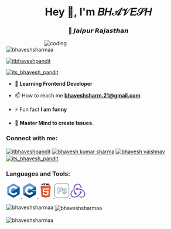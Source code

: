 <h1 align="center">Hey 👋, I'm 𝐵𝐻𝒜𝒱𝐸𝒮𝐻</h1>
<h3 align="center">📍 𝙅𝙖𝙞𝙥𝙪𝙧 𝙍𝙖𝙟𝙖𝙨𝙩𝙝𝙖𝙣</h3>

<img align="right" alt="coding" width="400" src="https://user-images.githubusercontent.com/55389276/140866485-8fb1c876-9a8f-4d6a-98dc-08c4981eaf70.gif">

<p align="left"> <img src="https://komarev.com/ghpvc/?username=bhaveshsharmaa&label=Profile%20views&color=0e75b6&style=flat" alt="bhaveshsharmaa" /> </p>

<p align="left"> <a href="https://twitter.com/itbhaveshpandit" target="blank"><img src="https://img.shields.io/twitter/follow/itbhaveshpandit?logo=twitter&style=for-the-badge" alt="itbhaveshpandit" /></a> </p>

<p align="left"> <a href="https://instagram.com/its_bhavesh_pandit" target="blank"><img src="https://img.shields.io/twitter/follow/its_bhavesh_pandit?logo=instagram&style=for-the-badge" alt="its_bhavesh_pandit" /></a> </p>


- 💬 **Learning Frontend Developer**

- 📫 How to reach me **bhaveshsharm.21@gmail.com**

- ⚡ Fun fact **I am funny**

- 🔴 **Master Mind to create Issues.**

<h3 align="left">Connect with me:</h3>
<p align="left">
<a href="https://twitter.com/itbhaveshpandit" target="blank"><img align="center" src="https://raw.githubusercontent.com/rahuldkjain/github-profile-readme-generator/master/src/images/icons/Social/twitter.svg" alt="itbhaveshpandit" height="30" width="40" /></a>
<a href="https://www.linkedin.com/in/itsbhaveshpandit" target="blank"><img align="center" src="https://raw.githubusercontent.com/rahuldkjain/github-profile-readme-generator/master/src/images/icons/Social/linked-in-alt.svg" alt="bhavesh kumar sharma" height="30" width="40" /></a>
<a href="https://fb.com/itsbhaveshpandit" target="blank"><img align="center" src="https://raw.githubusercontent.com/rahuldkjain/github-profile-readme-generator/master/src/images/icons/Social/facebook.svg" alt="bhavesh vaishnav" height="30" width="40" /></a>
<a href="https://instagram.com/its_bhavesh_pandit" target="blank"><img align="center" src="https://raw.githubusercontent.com/rahuldkjain/github-profile-readme-generator/master/src/images/icons/Social/instagram.svg" alt="its_bhavesh_pandit" height="30" width="40" /></a>
</p>

<h3 align="left">Languages and Tools:</h3>
<p align="left"> <a href="https://www.cprogramming.com/" target="_blank" rel="noreferrer"> <img src="https://raw.githubusercontent.com/devicons/devicon/master/icons/c/c-original.svg" alt="c" width="40" height="40"/> </a> <a href="https://www.w3schools.com/cpp/" target="_blank" rel="noreferrer"> <img src="https://raw.githubusercontent.com/devicons/devicon/master/icons/cplusplus/cplusplus-original.svg" alt="cplusplus" width="40" height="40"/> </a> <a href="https://www.w3.org/html/" target="_blank" rel="noreferrer"> <img src="https://raw.githubusercontent.com/devicons/devicon/master/icons/html5/html5-original-wordmark.svg" alt="html5" width="40" height="40"/> </a> <a href="https://www.photoshop.com/en" target="_blank" rel="noreferrer"> <img src="https://raw.githubusercontent.com/devicons/devicon/master/icons/photoshop/photoshop-line.svg" alt="photoshop" width="40" height="40"/> </a> <a href="https://redux.js.org" target="_blank" rel="noreferrer"> <img src="https://raw.githubusercontent.com/devicons/devicon/master/icons/redux/redux-original.svg" alt="redux" width="40" height="40"/> </a> </p>

<p><img align="left" src="https://github-readme-stats.vercel.app/api/top-langs?username=bhaveshsharmaa&show_icons=true&locale=en&layout=compact" alt="bhaveshsharmaa" /></p>

<p>&nbsp;<img align="center" src="https://github-readme-stats.vercel.app/api?username=bhaveshsharmaa&show_icons=true&locale=en" alt="bhaveshsharmaa" /></p>

<p><img align="center" src="https://github-readme-streak-stats.herokuapp.com/?user=bhaveshsharmaa&theme=highcontrast&hide_border=true&" alt="bhaveshsharmaa" /></p>
